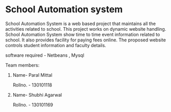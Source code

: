 # School Automation system
School Automation System is a web based project that maintains all the activities related  to school. This project works on dynamic website handling.
School Automation System show time to time event information related to school. It also provides facility for paying fees online.
The proposed website controls student information and faculty details.

software required - Netbeans , Mysql
  
  Team members: 
 1. Name- Paral Mittal
 
     Rollno. - 130101118
  
 2. Name- Shubhi Agarwal
 
     Rollno. - 130101169
